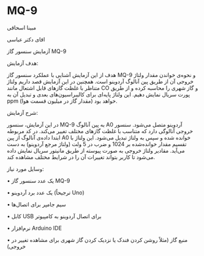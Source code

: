 # MQ-9

مبینا اسحاقی

اقای دکتر عباسی

 آزمایش سنسور گاز MQ-9


هدف آزمایش:

هدف از این آزمایش آشنایی با عملکرد سنسور گاز MQ-9 و نحوه‌ی خواندن مقدار ولتاژ خروجی آن از طریق پین آنالوگ آردوینو است. همچنین در این آزمایش قصد داریم ولتاژ متناظر با غلظت گازهای قابل اشتعال مانند CO و گاز شهری را محاسبه کرده و از طریق پورت سریال نمایش دهیم. این ولتاژ پایه‌ای برای کالیبراسیون‌های بعدی و تبدیل آن به ppm (مقدار گاز در میلیون قسمت هوا) خواهد بود.



شرح آزمایش:

در این آزمایش، سنسور MQ-9 به پین آنالوگ A0 آردوینو متصل می‌شود. سنسور خروجی آنالوگی دارد که متناسب با غلظت گازهای مختلف تغییر می‌کند. در کد مربوطه ابتدا داده‌ی آنالوگ از پین A0 خوانده شده و سپس به ولتاژ تبدیل می‌شود. این ولتاژ با تقسیم مقدار خوانده‌شده بر 1024 و ضرب در 5 ولت (ولتاژ مرجع آردوینو) به دست می‌آید. مقادیر ولتاژ خروجی به صورت پیوسته از طریق مانیتور سریال نمایش داده می‌شود تا کاربر بتواند تغییرات آن را در شرایط مختلف مشاهده کند.



وسایل مورد نیاز:

 • یک عدد سنسور گاز MQ-9
 
 • یک عدد برد آردوینو (ترجیحاً Uno)
 
 • سیم جامپر برای اتصال‌ها
 
 • کابل USB برای اتصال آردوینو به کامپیوتر
 
 • نرم‌افزار Arduino IDE
 
 • منبع گاز (مثلاً روشن کردن فندک یا نزدیک کردن گاز شهری برای مشاهده تغییر در خروجی)
